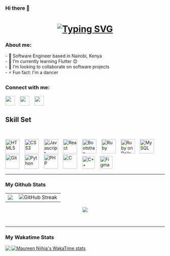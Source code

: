 ### Hi there 👋
<h1 align="center">
  <a href="https://git.io/typing-svg"><img src="https://readme-typing-svg.demolab.com?  font=Fira+Code&size=30&pause=1000&color=F73D61&center=true&vCenter=true&width=435&lines=Nice+to+see+you+👋;I'm+Maureen😊" alt="Typing SVG" />
  </a>
</h1>

<h3>About me:</h3>
- 🔭 Software Engineer based in Nairobi, Kenya
<br>
- 🌱 I’m currently learning Flutter 😊
<br>
- 👯 I’m looking to collaborate on software projects
<br>
- ⚡ Fun fact: I'm a dancer
<br>

<h3>Connect with me:</h3>
<a href="https://www.linkedin.com/in/maureen-njihia-9812931ab"><img height="30" width="30" src="https://cdn.simpleicons.org/linkedin/0A66C2" /></a>
 &nbsp;&nbsp;
<a href="mailto:developer.njihia@gmail.com"><img height="30" width="30" src="https://cdn.simpleicons.org/gmail/EA4335" /></a>
 &nbsp;&nbsp;
<a href="https://twitter.com/Njihia413"><img height="30" width="30" src="https://cdn.simpleicons.org/twitter/1DA1F2" /></a>

<h2>Skill Set</h2>
<br>
<p>
<img title="HTML5" height="45" width="45" src="https://github.com/Njihia413/Njihia413/assets/70540294/c50c1223-bc97-4ce7-906a-4d4625ba5fda">
   &nbsp;&nbsp;
<img title="CSS3" height="45" width="45" src="https://github.com/Njihia413/Njihia413/assets/70540294/a7ad154e-71ec-4095-a642-a832adec32a5">
   &nbsp;&nbsp;
<img title="Javascript" height="45" width="45" src="https://github.com/Njihia413/Njihia413/assets/70540294/13e7793a-82ee-4cf4-8b70-19d18cbc2c50">
   &nbsp;&nbsp;
<img title="React" height="45" width="45" src="https://github.com/Njihia413/Njihia413/assets/70540294/351131da-89b2-4c87-8718-93b95928bf47">
   &nbsp;&nbsp;
<img title="Bootstrap" height="45" width="45" src="https://github.com/Njihia413/Njihia413/assets/70540294/9347eb31-be7d-4c26-9356-47f7b881b4db">
   &nbsp;&nbsp;
<img title="Ruby" height="45" width="45" src="https://img.icons8.com/color/512/ruby-programming-language.png">
   &nbsp;&nbsp;
<img title="Ruby on Rails" height="45" width="45" src="https://github.com/Njihia413/Njihia413/assets/70540294/da461a00-dcf1-4cbd-b6d0-60b472d6270c">
   &nbsp;&nbsp;
<img title="MySQL" height="45" width="45" src="https://github.com/Njihia413/Njihia413/assets/70540294/1f2b726b-62b1-45b1-b34c-03c2c94169a1">
   &nbsp;&nbsp;
<img title="Git" height="45" width="45" src="https://github.com/Njihia413/Njihia413/assets/70540294/de1b9697-af45-4817-b472-ea0fe97c79b3">
   &nbsp;&nbsp;
<img title="Python" height="45" width="45" src="https://github.com/Njihia413/Njihia413/assets/70540294/6670e5f0-9b27-4a1d-9903-048e46fadf88">
   &nbsp;&nbsp;
<img title="PHP" height="45" width="45" src="https://cdn.simpleicons.org/php">
   &nbsp;&nbsp;
  <img title="C" height="45" width="45" src="https://github.com/Njihia413/Njihia413/assets/70540294/89b1f7fc-8cfe-4bb0-931b-7e485e5589e4">
   &nbsp;&nbsp;
  <img title="C++" height="40" width="40" src="https://cdn.simpleicons.org/c++/E61845">
   &nbsp;&nbsp;
<img title="Figma"height="40" width="40" src="https://github.com/Njihia413/Njihia413/assets/70540294/ec2b49ec-4073-432e-a46a-98ab933041c6">
</p>

---

### My Github Stats
<table>
  <tr>
    <td>
      <!--Streak-->
      <img align="left" src="https://github-readme-streak-stats.herokuapp.com/?user=Njihia413&show_icons=true&locale=en&layout=compact&theme=dark"/>
    </td>
    <td>
      <!--Stats-->
      <img align="left" src="https://readme-stats.clckblog.space/api?username=Njihia413&show_icons=true&count_private=true&theme=dark" alt="GitHub Streak"/>
    </td>
  </tr>
</table>

<p align="center">
  <!--Languages -->
  <img align="top" src="https://readme-stats.clckblog.space/api/top-langs/?username=Njihia413&langs_count=8&layout=compact&theme=dark&hide=jupyter%20notebook"/>
</p>

<br />

---

### My Wakatime Stats

<a href="https://wakatime.com/@Njihia413">
  <img  align="left" src = "https://wakatime.com/share/@Njihia413/2ac72131-1a72-4df5-8fe1-a56a54d46780.svg">
</a>

[![Maureen Njihia's WakaTime stats](https://github-readme-stats.vercel.app/api/wakatime?username=Njihia413&theme=dark&layout=compact)](https://github.com/anuraghazra/github-readme-stats)

<!--
**Njihia413/Njihia413** is a ✨ _special_ ✨ repository because its `README.md` (this file) appears on your GitHub profile.

Here are some ideas to get you started:


-->

